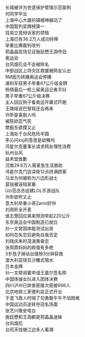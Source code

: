 长城被评为世遗保护管理示范案例  
何同学毕业  
上海中心大厦的镇楼神器动了  
中国暂列奖牌榜第一  
找易立竞倾诉家的烦恼  
上海已有36.2万人成功转移  
举重比赛裁判改判  
郭晶晶现场见证施廷懋王涵夺冠  
奥运会  
台风烟花会不会被除名  
中部战区上将灾区救援被网友认出  
RM因为转播奥运会停播  
谌利军获男子举重67公斤级金牌  
杨倩最后一枪三届奥运记者手抖  
男子举重67公斤级决赛  
主人回应狗子看奥运开幕式吓跑  
王璐瑶说巴黎我还会再来  
许昕是喜剧人吗  
被陈娇蕊气死  
樊振东欲摸又止  
上海处于台风危险半圆  
李沁问xxj的意思是幼稚吗  
鸿星尔克董事长请求网友理性消费  
杭州台风  
益禾堂致歉  
河南29.6万人需紧急生活救助  
鸿星尔克门店深夜12点挤满顾客  
马龙为何被称为六边形战士  
莫铭被诬陷家暴  
Uzi范丞丞组建LOL手游战队  
许昕欲吹又止  
意大利举重小哥Zanni好帅  
刘雨昕全开麦  
侯志慧回应弟弟预测举起220公斤  
东京奥运会中国制造已就位  
孙一文曾因体能测试出局  
如何在失恋后避免自我否定  
刘晓庆朱时茂演黄昏恋  
张雨霏妈妈的颜值有多绝  
3岁孩子掉站台缝隙3分钟获救  
澳大利亚球员沙雕式喝水  
日本金牌  
孙一文帮闺蜜申请王嘉尔签名照  
中国体操女队进入团体决赛  
四川泸州已排查密接次密接668人  
北京地铁三家便利店正式开业  
于逸飞救人时喊了句勇敢牛牛不怕困难  
中国运动员逆转夺冠名场面  
张艺兴晚安电台  
施廷懋和王涵都是郭晶晶迷妹  
台风烟花  
台风天钱塘江边多人看潮  
